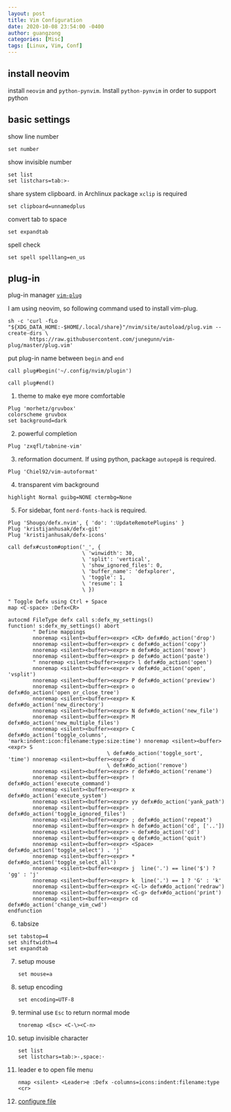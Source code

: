 ```yaml
---
layout: post
title: Vim Configuration 
date: 2020-10-08 23:54:00 -0400
author: guangzong
categories: [Misc]
tags: [Linux, Vim, Conf]
---
```


## install neovim 
install `neovim` and `python-pynvim`.  Install `python-pynvim` in order to support python

## basic settings

show line number

```
set number
```
show invisible number
```
set list
set listchars=tab:>-
```

share system clipboard.  in Archlinux package `xclip` is required 
```
set clipboard=unnamedplus
```


convert tab to space 
```
set expandtab
```

spell check

```
set spell spelllang=en_us
```

## plug-in

plug-in manager [`vim-plug`](https://github.com/junegunn/vim-plug)

I am using neovim, so following command used to install vim-plug.
```
sh -c 'curl -fLo "${XDG_DATA_HOME:-$HOME/.local/share}"/nvim/site/autoload/plug.vim --create-dirs \
       https://raw.githubusercontent.com/junegunn/vim-plug/master/plug.vim'
```

put plug-in name between `begin` and `end`
```
call plug#begin('~/.config/nvim/plugin')

call plug#end()
```

1. theme to make eye more comfortable
```
Plug 'morhetz/gruvbox'
colorscheme gruvbox
set background=dark
```
2. powerful completion
```
Plug 'zxqfl/tabnine-vim'
```
3. reformation document. If using python, package `autopep8` is required.
```
Plug 'Chiel92/vim-autoformat'
```

4. transparent vim background
```
highlight Normal guibg=NONE ctermbg=None
```

5.  For sidebar, font `nerd-fonts-hack` is required.

```vim
Plug 'Shougo/defx.nvim', { 'do': ':UpdateRemotePlugins' }
Plug 'kristijanhusak/defx-git'
Plug 'kristijanhusak/defx-icons'

call defx#custom#option('_', {
                        \ 'winwidth': 30,
                        \ 'split': 'vertical',
                        \ 'show_ignored_files': 0,
                        \ 'buffer_name': 'defxplorer',
                        \ 'toggle': 1,
                        \ 'resume': 1
                        \ })

" Toggle Defx using Ctrl + Space
map <C-space> :Defx<CR>

autocmd FileType defx call s:defx_my_settings()
function! s:defx_my_settings() abort
        " Define mappings
        nnoremap <silent><buffer><expr> <CR> defx#do_action('drop')
        nnoremap <silent><buffer><expr> c defx#do_action('copy')
        nnoremap <silent><buffer><expr> m defx#do_action('move')
        nnoremap <silent><buffer><expr> p defx#do_action('paste')
        " nnoremap <silent><buffer><expr> l defx#do_action('open')
        nnoremap <silent><buffer><expr> v defx#do_action('open', 'vsplit')
        nnoremap <silent><buffer><expr> P defx#do_action('preview')
        nnoremap <silent><buffer><expr> o defx#do_action('open_or_close_tree')
        nnoremap <silent><buffer><expr> K defx#do_action('new_directory')
        nnoremap <silent><buffer><expr> N defx#do_action('new_file')
        nnoremap <silent><buffer><expr> M defx#do_action('new_multiple_files')
        nnoremap <silent><buffer><expr> C defx#do_action('toggle_columns', 'mark:indent:icon:filename:type:size:time') nnoremap <silent><buffer><expr> S
                                \ defx#do_action('toggle_sort', 'time') nnoremap <silent><buffer><expr> d
                                \ defx#do_action('remove')
        nnoremap <silent><buffer><expr> r defx#do_action('rename')
        nnoremap <silent><buffer><expr> ! defx#do_action('execute_command')
        nnoremap <silent><buffer><expr> x defx#do_action('execute_system')
        nnoremap <silent><buffer><expr> yy defx#do_action('yank_path')
        nnoremap <silent><buffer><expr> .  defx#do_action('toggle_ignored_files')
        nnoremap <silent><buffer><expr> ; defx#do_action('repeat')
        nnoremap <silent><buffer><expr> h defx#do_action('cd', ['..'])
        nnoremap <silent><buffer><expr> ~ defx#do_action('cd')
        nnoremap <silent><buffer><expr> q defx#do_action('quit')
        nnoremap <silent><buffer><expr> <Space> defx#do_action('toggle_select') . 'j'
        nnoremap <silent><buffer><expr> *  defx#do_action('toggle_select_all')
        nnoremap <silent><buffer><expr> j  line('.') == line('$') ? 'gg' : 'j'
        nnoremap <silent><buffer><expr> k  line('.') == 1 ? 'G' : 'k'
        nnoremap <silent><buffer><expr> <C-l> defx#do_action('redraw')
        nnoremap <silent><buffer><expr> <C-g> defx#do_action('print')
        nnoremap <silent><buffer><expr> cd defx#do_action('change_vim_cwd')
endfunction 

```

6. tabsize

```
set tabstop=4
set shiftwidth=4
set expandtab
```

7. setup mouse

   ```
   set mouse=a
   ```
   
8. setup encoding

   ```
   set encoding=UTF-8
   ```

9. terminal use `Esc` to return normal mode

   ```
   tnoremap <Esc> <C-\><C-n>
   ```

10. setup invisible character

    ```
    set list 
    set listchars=tab:>-,space:·
    ```

11. leader e to open file menu

    ```
    nmap <silent> <Leader>e :Defx -columns=icons:indent:filename:type <cr>
    ```

12. [configure file](https://gist.github.com/chen-gz/ebb8b879915b62f0a5d28ad46f542751)

